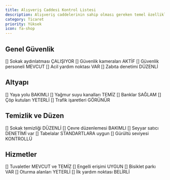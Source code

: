 ```yaml
---
title: Alışveriş Caddesi Kontrol Listesi
description: Alışveriş caddelerinin sahip olması gereken temel özellikler
category: Ticaret
priority: Yüksek
icon: fa-shop
---
```


## Genel Güvenlik

[] Sokak aydınlatması ÇALIŞIYOR
[] Güvenlik kameraları AKTİF
[] Güvenlik personeli MEVCUT
[] Acil yardım noktası VAR
[] Zabıta denetimi DÜZENLİ

## Altyapı

[] Yaya yolu BAKIMLI
[] Yağmur suyu kanalları TEMİZ
[] Banklar SAĞLAM
[] Çöp kutuları YETERLİ
[] Trafik işaretleri GÖRÜNÜR

## Temizlik ve Düzen

[] Sokak temizliği DÜZENLİ
[] Çevre düzenlemesi BAKIMLI
[] Seyyar satıcı DENETİMİ var
[] Tabelalar STANDARTLARA uygun
[] Gürültü seviyesi KONTROLLÜ

## Hizmetler

[] Tuvaletler MEVCUT ve TEMİZ
[] Engelli erişimi UYGUN
[] Bisiklet parkı VAR
[] Oturma alanları YETERLİ
[] İlk yardım noktası BELİRLİ
